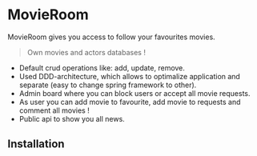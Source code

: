 # MovieRoom

MovieRoom gives you access to follow your favourites movies.

> Own movies and actors databases !

* Default crud operations like: add, update, remove.
* Used DDD-architecture, which allows to optimalize application and separate (easy to change spring framework to other).
* Admin board where you can block users or accept all movie requests.
* As user you can add movie to favourite, add movie to requests and comment all movies !
* Public api to show you all news.

## Installation
